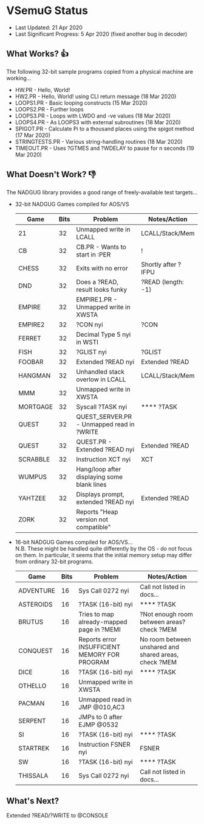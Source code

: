 # VSemuG Status
* Last Updated: 21 Apr 2020
* Last Significant Progress: 5 Apr 2020 (fixed another bug in decoder)
  
## What Works? :+1:
The following 32-bit sample programs copied from a physical machine are working...
* HW.PR - Hello, World!
* HW2.PR - Hello, World! using CLI return message (18 Mar 2020)
* LOOPS1.PR - Basic looping constructs (15 Mar 2020)
* LOOPS2.PR - Further loops 
* LOOPS3.PR - Loops with LWDO and -ve values (18 Mar 2020)
* LOOPS4.PR - As LOOPS3 with external subroutines (18 Mar 2020)
* SPIGOT.PR - Calculate Pi to a thousand places using the spigot method (17 Mar 2020)
* STRINGTESTS.PR - Various string-handling routines (18 Mar 2020)
* TIMEOUT.PR - Uses ?GTMES and ?WDELAY to pause for n seconds (19 Mar 2020)

## What Doesn't Work? :-1:

The NADGUG library provides a good range of freely-available test targets...
  
* 32-bit NADGUG Games compiled for AOS/VS

  |    Game   |  Bits  |  Problem  |   Notes/Action   |
  |-----------|--------|-----------|------------------|
  | 21        | 32 | Unmapped write in LCALL                       | LCALL/Stack/Mem |
  | CB        | 32 | CB.PR - Wants to start in :PER                | ! |
  | CHESS     | 32 | Exits with no error                           | Shortly after ?IFPU |
  | DND       | 32 | Does a ?READ, result looks funky              | ?READ (length: -1) |
  | EMPIRE    | 32 | EMPIRE1.PR - Unmapped write in XWSTA          | |
  | EMPIRE2   | 32 | ?CON nyi                                      | ?CON |
  | FERRET    | 32 | Decimal Type 5 nyi in WSTI                    | |
  | FISH      | 32 | ?GLIST nyi                                    | ?GLIST |
  | FOOBAR    | 32 | Extended ?READ nyi                            | Extended ?READ |
  | HANGMAN   | 32 | Unhandled stack overlow in LCALL              | LCALL/Stack/Mem |
  | MMM       | 32 | Unmapped write in XWSTA                       | |
  | MORTGAGE  | 32 | Syscall ?TASK nyi                             | **** ?TASK |
  | QUEST     | 32 | QUEST_SERVER.PR - Unmapped read in ?WRITE     |  |
  | QUEST     | 32 | QUEST.PR - Extended ?READ nyi                 | Extended ?READ  |
  | SCRABBLE  | 32 | Instruction XCT nyi                           | XCT |
  | WUMPUS    | 32 | Hang/loop after displaying some blank lines   |  |
  | YAHTZEE   | 32 | Displays prompt, extended ?READ nyi           | Extended ?READ |
  | ZORK      | 32 | Reports "Heap version not compatible"         |  |

* 16-bit NADGUG Games compiled for AOS/VS...  
  N.B. These might be handled quite differently by the OS - do not focus on them.  In particular, it seems
  that the initial memory setup may differ from ordinary 32-bit programs.

  |    Game   |  Bits  |  Problem  |   Notes/Action   |
  |-----------|--------|-----------|------------------|
  | ADVENTURE | 16 | Sys Call 0272 nyi                             | Call not listed in docs... |
  | ASTEROIDS | 16 | ?TASK (16-bit) nyi                            | **** ?TASK |
  | BRUTUS    | 16 | Tries to map already-mapped page in ?MEMI     | ?Not enough room between areas? check ?MEM | 
  | CONQUEST  | 16 | Reports error INSUFFICIENT MEMORY FOR PROGRAM | No room between unshared and shared areas, check ?MEM |
  | DICE      | 16 | ?TASK (16-bit) nyi                            | **** ?TASK |
  | OTHELLO   | 16 | Unmapped write in XWSTA                       | |
  | PACMAN    | 16 | Unmapped read in JMP @010,AC3                 |  |
  | SERPENT   | 16 | JMPs to 0 after EJMP @0532                    |  |
  | SI        | 16 | ?TASK (16-bit) nyi                            | **** ?TASK |
  | STARTREK  | 16 | Instruction FSNER nyi                         | FSNER |
  | SW        | 16 | ?TASK (16-bit) nyi                            | **** ?TASK |
  | THISSALA  | 16 | Sys Call 0272 nyi                             | Call not listed in docs... |
 

## What's Next?

Extended ?READ/?WRITE to @CONSOLE
